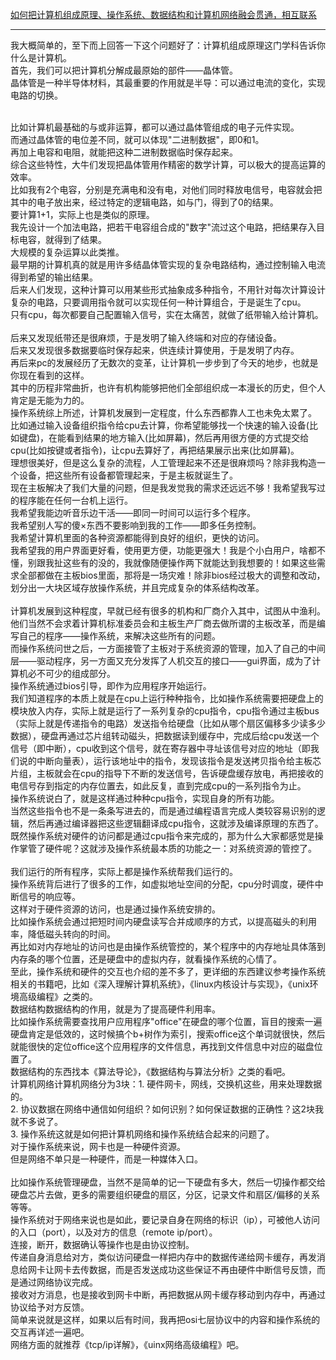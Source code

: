 
<a href="https://www.zhihu.com/question/22017267" target="_blank">如何把计算机组成原理、操作系统、数据结构和计算机网络融会贯通，相互联系<a>

---------------------


我大概简单的，至下而上回答一下这个问题好了：计算机组成原理这门学科告诉你什么是计算机。<br>首先，我们可以把计算机分解成最原始的部件——晶体管。<br>晶体管是一种半导体材料，其最重要的作用就是半导：可以通过电流的变化，实现电路的切换。<br>

<br>
比如计算机最基础的与或非运算，都可以通过晶体管组成的电子元件实现。<br>而通过晶体管的电位差不同，就可以体现"二进制数据"，即0和1。<br>再加上电容和电阻，就能把这种二进制数据临时保存起来。<br>综合这些特性，大牛们发现把晶体管用作精密的数学计算，可以极大的提高运算的效率。<br>比如我有2个电容，分别是充满电和没有电，对他们同时释放电信号，电容就会把其中的电子放出来，经过特定的逻辑电路，如与门，得到了0的结果。<br>要计算1+1，实际上也是类似的原理。<br>我先设计一个加法电路，把若干电容组合成的"数字"流过这个电路，把结果存入目标电容，就得到了结果。<br>大规模的复杂运算以此类推。<br>最早期的计算机真的就是用许多结晶体管实现的复杂电路结构，通过控制输入电流得到希望的输出结果。<br>后来人们发现，这种计算可以用某些形式抽象成多种指令，不用针对每次计算设计复杂的电路，只要调用指令就可以实现任何一种计算组合，于是诞生了cpu。<br>只有cpu，每次都要自己配置输入信号，实在太痛苦，就做了纸带输入给计算机。<br>

<br>
后来又发现纸带还是很麻烦，于是发明了输入终端和对应的存储设备。<br>后来又发现很多数据要临时保存起来，供连续计算使用，于是发明了内存。<br>再后来pc的发展经历了无数次的变革，让计算机一步步到了今天的地步，也就是你现在看到的这样。<br>其中的历程非常曲折，也许有机构能够把他们全部组织成一本漫长的历史，但个人肯定是无能为力的。<br>操作系统综上所述，计算机发展到一定程度，什么东西都靠人工也未免太累了。<br>比如通过输入设备组织指令给cpu去计算，你希望能够找一个快速的输入设备(比如键盘)，在能看到结果的地方输入(比如屏幕)，然后再用很方便的方式提交给cpu(比如按键或者指令)，让cpu去算好了，再把结果展示出来(比如屏幕)。<br>理想很美好，但是这么复杂的流程，人工管理起来不还是很麻烦吗？除非我构造一个设备，把这些所有设备都管理起来，于是主板就诞生了。<br>现在主板解决了我们大量的问题，但是我发觉我的需求还远远不够！我希望我写过的程序能在任何一台机上运行。<br>我希望我能边听音乐边干活——即同一时间可以运行多个程序。<br>我希望别人写的傻×东西不要影响到我的工作——即多任务控制。<br>我希望计算机里面的各种资源都能得到良好的组织，更快的访问。<br>我希望我的用户界面更好看，使用更方便，功能更强大！我是个小白用户，啥都不懂，别跟我扯这些有的没的，我就像随便操作两下就能达到我想要的！如果这些需求全部都做在主板bios里面，那将是一场灾难！除非bios经过极大的调整和改动，划分出一大块区域存放操作系统，并且完成复杂的体系结构改革。<br>

<br>
计算机发展到这种程度，早就已经有很多的机构和厂商介入其中，试图从中渔利。<br>他们当然不会求着计算机标准委员会和主板生产厂商去做所谓的主板改革，而是编写自己的程序——操作系统，来解决这些所有的问题。<br>而操作系统问世之后，一方面接管了主板对于系统资源的管理，加入了自己的中间层——驱动程序，另一方面又充分发挥了人机交互的接口——gui界面，成为了计算机必不可少的组成部分。<br>操作系统通过bios引导，即作为应用程序开始运行。<br>我们知道程序的本质上就是在cpu上运行种种指令，比如操作系统需要把硬盘上的模块放入内存，实际上就是运行了一系列复杂的cpu指令，cpu指令通过主板bus（实际上就是传递指令的电路）发送指令给硬盘（比如从哪个扇区偏移多少读多少数据），硬盘再通过芯片组转动磁头，把数据读到缓存中，完成后给cpu发送一个信号（即中断），cpu收到这个信号，就在寄存器中寻址该信号对应的地址（即我们说的中断向量表），运行该地址中的指令，发现该指令是发送拷贝指令给主板芯片组，主板就会在cpu的指导下不断的发送信号，告诉硬盘缓存放电，再把接收的电信号存到指定的内存位置去，如此反复，直到完成cpu的一系列指令为止。<br>操作系统说白了，就是这样通过种种cpu指令，实现自身的所有功能。<br>当然这些指令也不是一条条写进去的，而是通过编程语言完成人类较容易识别的逻辑，然后再通过编译器把这些逻辑翻译成cpu指令，这就涉及编译原理的东西了。<br>既然操作系统对硬件的访问都是通过cpu指令来完成的，那为什么大家都感觉是操作掌管了硬件呢？这就涉及操作系统最本质的功能之一：对系统资源的管控了。<br>

<br>
我们运行的所有程序，实际上都是操作系统帮我们运行的。<br>操作系统背后进行了很多的工作，如虚拟地址空间的分配，cpu分时调度，硬件中断信号的响应等。<br>这样对于硬件资源的访问，也是通过操作系统安排的。<br>比如操作系统会通过把短时间内硬盘读写合并成顺序的方式，以提高磁头的利用率，降低磁头转向的时间。<br>再比如对内存地址的访问也是由操作系统管控的，某个程序中的内存地址具体落到内存条的哪个位置，还是硬盘中的虚拟内存，就看操作系统的心情了。<br>至此，操作系统和硬件的交互也介绍的差不多了，更详细的东西建议参考操作系统相关的书籍吧，比如《深入理解计算机系统》，《linux内核设计与实现》，《unix环境高级编程》之类的。<br>数据结构数据结构的作用，就是为了提高硬件利用率。<br>比如操作系统需要查找用户应用程序"office"在硬盘的哪个位置，盲目的搜索一遍硬盘肯定是低效的，这时候搞个b+树作为索引，搜索office这个单词就很快，然后就能很快的定位office这个应用程序的文件信息，再找到文件信息中对应的磁盘位置了。<br>数据结构的东西找本《算法导论》，《数据结构与算法分析》之类的看吧。<br>计算机网络计算机网络分为3块：1. 硬件网卡，网线，交换机这些，用来处理数据的。<br>2. 协议数据在网络中通信如何组织？如何识别？如何保证数据的正确性？这2块我就不多说了。<br>3. 操作系统这就是如何把计算机网络和操作系统结合起来的问题了。<br>对于操作系统来说，网卡也是一种硬件资源。<br>但是网络不单只是一种硬件，而是一种媒体入口。<br>

<br>
比如操作系统管理硬盘，当然不是简单的记一下硬盘有多大，然后一切操作都交给硬盘芯片去做，更多的需要组织硬盘的扇区，分区，记录文件和扇区/偏移的关系等等。<br>操作系统对于网络来说也是如此，要记录自身在网络的标识（ip），可被他人访问的入口（port），以及对方的信息（remote ip/port）。<br>连接，断开，数据确认等操作也是由协议控制。<br>传递自身消息给对方，类似访问硬盘一样把内存中的数据传递给网卡缓存，再发消息给网卡让网卡去传数据，而是否发送成功这些保证不再由硬件中断信号反馈，而是通过网络协议完成。<br>接收对方消息，也是接收到网卡中断，再把数据从网卡缓存移动到内存中，再通过协议给予对方反馈。<br>简单来说就是这样，如果以后有时间，我再把osi七层协议中的内容和操作系统的交互再详述一遍吧。<br>网络方面的就推荐《tcp/ip详解》，《uinx网络高级编程》吧。<br>
